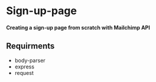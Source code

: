 # Sign-up-page
<h4>Creating a sign-up page from scratch with Mailchimp API</h4>

<h2>Requirments</h2>
<ul>
  <li>body-parser</li>
  <li>express</li>
  <li>request</li>
</ul>
